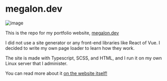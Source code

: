 # megalon.dev

![image](https://github.com/user-attachments/assets/52a55459-bcb5-4eba-ac9a-b3050a249fe9)

This is the repo for my portfolio website, [megalon.dev](https://megalon.dev)

I did not use a site generator or any front-end libraries like React of Vue. I decided to write my own page loader to learn how they work. 

The site is made with Typescript, SCSS, and HTML, and I run it on my own Linux server that I administer.

You can read more about it [on the website itself!](https://megalon.dev/#projects/software/this-website)
